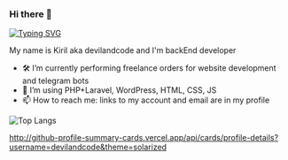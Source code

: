 ### Hi there 👋

<a href="https://git.io/typing-svg"><img src="https://readme-typing-svg.demolab.com?font=Fira+Code&pause=1000&color=1FF721&background=000000E9&center=true&vCenter=true&random=false&width=435&lines=Welcome+to+devilandcode" alt="Typing SVG" /></a>

My name is Kiril aka devilandcode and I'm backEnd developer

- 🛠 I’m currently performing freelance orders for website development and telegram bots
- 🔭 I’m using PHP+Laravel, WordPress, HTML, CSS, JS
- 📫 How to reach me: links to my account and email are in my profile

![Top Langs](https://github-readme-stats.vercel.app/api/top-langs/?username=devilandcode&layout=compact)

http://github-profile-summary-cards.vercel.app/api/cards/profile-details?username=devilandcode&theme=solarized
